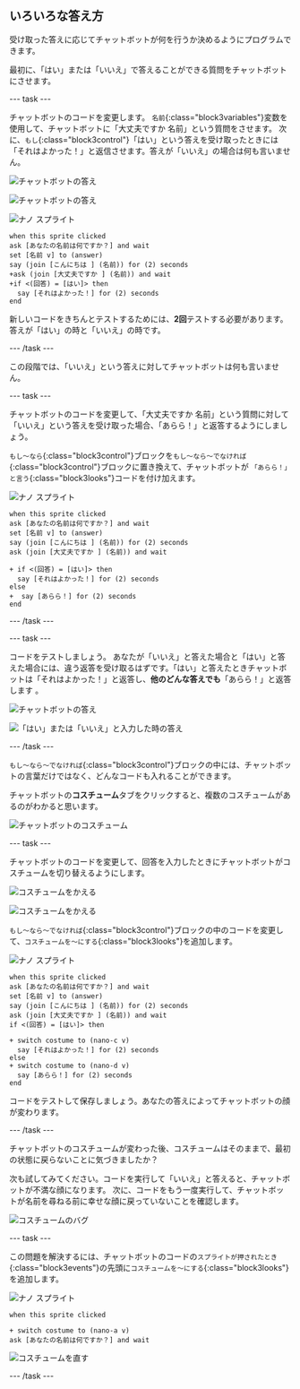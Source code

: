 ## いろいろな答え方

受け取った答えに応じてチャットボットが何を行うか決めるようにプログラムできます。

最初に、「はい」または「いいえ」で答えることができる質問をチャットボットにさせます。

\--- task \---

チャットボットのコードを変更します。 `名前`{:class="block3variables"}変数を使用して、チャットボットに「大丈夫ですか 名前」という質問をさせます。 次に、`もし`{:class="block3control"}「はい」という答えを受け取ったときには「それはよかった！」と返信させます。答えが「いいえ」の場合は何も言いません。

![チャットボットの答え](images/chatbot-if-test1-annotated.png)

![チャットボットの答え](images/chatbot-if-test2.png)

![ナノ スプライト](images/nano-sprite.png)

```blocks3
when this sprite clicked
ask [あなたの名前は何ですか？] and wait
set [名前 v] to (answer)
say (join [こんにちは ] (名前)) for (2) seconds
+ask (join [大丈夫ですか ] (名前)) and wait
+if <(回答) = [はい]> then 
  say [それはよかった！] for (2) seconds
end
```

新しいコードをきちんとテストするためには、**2回**テストする必要があります。答えが「はい」の時と「いいえ」の時です。

\--- /task \---

この段階では、「いいえ」という答えに対してチャットボットは何も言いません。

\--- task \---

チャットボットのコードを変更して、「大丈夫ですか 名前」という質問に対して「いいえ」という答えを受け取った場合、「あらら！」と返答するようにしましょう。

`もし～なら`{:class="block3control"}ブロックを`もし～なら～でなければ`{:class="block3control"}ブロックに置き換えて、チャットボットが `「あらら！」と言う`{:class="block3looks"}コードを付け加えます。

![ナノ スプライト](images/nano-sprite.png)

```blocks3
when this sprite clicked
ask [あなたの名前は何ですか？] and wait
set [名前 v] to (answer)
say (join [こんにちは ] (名前)) for (2) seconds
ask (join [大丈夫ですか ] (名前)) and wait

+ if <(回答) = [はい]> then 
  say [それはよかった！] for (2) seconds
else 
+  say [あらら！] for (2) seconds
end
```

\--- /task \---

\--- task \---

コードをテストしましょう。 あなたが「いいえ」と答えた場合と「はい」と答えた場合には、違う返答を受け取るはずです。「はい」と答えたときチャットボットは「それはよかった！」と返答し、**他のどんな答えでも**「あらら！」と返答します 。

![チャットボットの答え](images/chatbot-if-test2.png)

![「はい」または「いいえ」と入力した時の答え](images/chatbot-if-else-test.png)

\--- /task \---

`もし～なら～でなければ`{:class="block3control"}ブロックの中には、チャットボットの言葉だけではなく、どんなコードも入れることができます。

チャットボットの**コスチューム**タブをクリックすると、複数のコスチュームがあるのがわかると思います。

![チャットボットのコスチューム](images/chatbot-costume-view-annotated.png)

\--- task \---

チャットボットのコードを変更して、回答を入力したときにチャットボットがコスチュームを切り替えるようにします。

![コスチュームをかえる](images/chatbot-costume-test1.png)

![コスチュームをかえる](images/chatbot-costume-test2.png)

`もし～なら～でなければ`{:class="block3control"}ブロックの中のコードを変更して、`コスチュームを～にする`{:class="block3looks"}を追加します。

![ナノ スプライト](images/nano-sprite.png)

```blocks3
when this sprite clicked
ask [あなたの名前は何ですか？] and wait
set [名前 v] to (answer)
say (join [こんにちは ] (名前)) for (2) seconds
ask (join [大丈夫ですか ] (名前)) and wait
if <(回答) = [はい]> then 

+ switch costume to (nano-c v)
  say [それはよかった！] for (2) seconds
else 
+ switch costume to (nano-d v)
  say [あらら！] for (2) seconds
end
```

コードをテストして保存しましょう。あなたの答えによってチャットボットの顔が変わります。

\--- /task \---

チャットボットのコスチュームが変わった後、コスチュームはそのままで、最初の状態に戻らないことに気づきましたか？

次も試してみてください。コードを実行して「いいえ」と答えると、チャットボットが不満な顔になります。 次に、コードをもう一度実行して、チャットボットが名前を尋ねる前に幸せな顔に戻っていないことを確認します。

![コスチュームのバグ](images/chatbot-costume-bug-test.png)

\--- task \---

この問題を解決するには、チャットボットのコードの`スプライトが押されたとき`{:class="block3events"}の先頭に`コスチュームを～にする`{:class="block3looks"}を追加します。

![ナノ スプライト](images/nano-sprite.png)

```blocks3
when this sprite clicked

+ switch costume to (nano-a v)
ask [あなたの名前は何ですか？] and wait
```

![コスチュームを直す](images/chatbot-costume-fix-test.png)

\--- /task \---